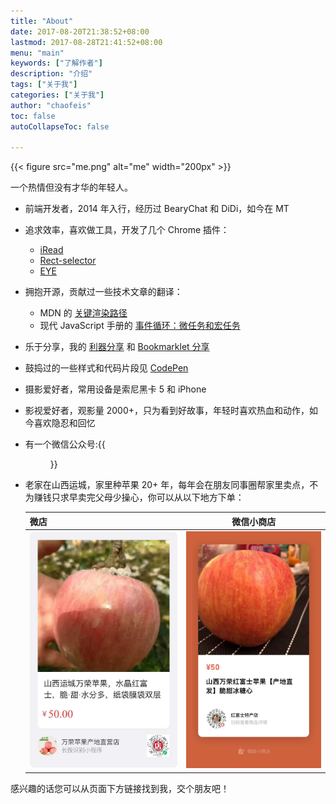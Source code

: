 ```yaml
---
title: "About"
date: 2017-08-20T21:38:52+08:00
lastmod: 2017-08-28T21:41:52+08:00
menu: "main"
keywords: ["了解作者"]
description: "介绍"
tags: ["关于我"]
categories: ["关于我"]
author: "chaofeis"
toc: false
autoCollapseToc: false

---
```


[comment]: <> (![Self Picture]&#40;me.png "Me"&#41;)
[comment]: <> ([我的 GitHub]&#40;https://github.com/chafel&#41;)

{{< figure src="me.png" alt="me" width="200px" >}}

一个热情但没有才华的年轻人。

- 前端开发者，2014 年入行，经历过 BearyChat 和 DiDi，如今在 MT
- 追求效率，喜欢做工具，开发了几个 Chrome 插件：
  - [iRead](https://chrome.google.com/webstore/detail/nelcbbedkpoknladgbpebfflnambeiif)
  - [Rect-selector](https://chrome.google.com/webstore/detail/ofehndagebpfnpdkaihlmaojifhjljpb)
  - [EYE](https://chrome.google.com/webstore/detail/mjjakaamelpccjdmajfhbbiabcofaicm)
- 拥抱开源，贡献过一些技术文章的翻译：
  - MDN 的 [关键渲染路径](https://developer.mozilla.org/zh-CN/docs/Web/Performance/Critical_rendering_path)
  - 现代 JavaScript 手册的 [事件循环：微任务和宏任务](https://zh.javascript.info/event-loop)
- 乐于分享，我的 [利器分享](https://slides.com/chaofeisun/deck) 和 [Bookmarklet 分享](https://chafel.github.io/bookmarklets/)
- 鼓捣过的一些样式和代码片段见 [CodePen](https://codepen.io/chaofei/)
- 摄影爱好者，常用设备是索尼黑卡 5 和 iPhone
- 影视爱好者，观影量 2000+，只为看到好故事，年轻时喜欢热血和动作，如今喜欢隐忍和回忆
- 有一个微信公众号:{{<figure src="wx.jpg" alt="微店" width="400px">}}
- 老家在山西运城，家里种苹果 20+ 年，每年会在朋友同事圈帮家里卖点，不为赚钱只求早卖完父母少操心，你可以从以下地方下单：

  | 微店       | 微信小商店         |
  | ------------- |:---------------:|
  |![微店](apple2.jpg "微店") |![微信小商店](apple1.jpg "微信小商店") |

感兴趣的话您可以从页面下方链接找到我，交个朋友吧！
